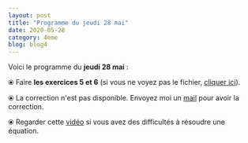 ```yaml
---
layout: post
title: "Programme du jeudi 28 mai"
date: 2020-05-28
category: 4eme
blog: blog4
---
```


Voici le programme du <b>jeudi 28 mai</b> :

⦿ Faire <b>les exercices 5 et 6</b> (si vous ne voyez pas le fichier, <a href="/exercices/4eme/4eme_exercices_jeudi_28_mai_2020.pdf">cliquer ici</a>). 

<object data="/exercices/4eme/4eme_exercices_jeudi_28_mai_2020.pdf" width="100%" height="500" type='application/pdf'></object>

⦿ La correction n'est pas disponible. Envoyez moi un <a href="mailto:benjamindang2015@gmail.com">mail</a> pour avoir la correction.

⦿ Regarder cette <a class="video" href="https://youtu.be/uV_EmbYu9_E">vidéo</a> si vous avez des difficultés à résoudre une équation.
